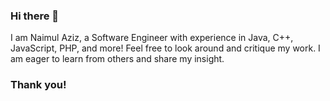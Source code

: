 ### Hi there 👋


I am Naimul Aziz, a Software Engineer with experience in Java, C++, JavaScript, PHP, and more!
Feel free to look around and critique my work. I am eager to learn from others and share my insight.


### Thank you!
<!--
**naimulaziz4/naimulaziz4** is a ✨ _special_ ✨ repository because its `README.md` (this file) appears on your GitHub profile.

Here are some ideas to get you started:

- 🔭 I’m currently working on ...
- 🌱 I’m currently learning ...
- 👯 I’m looking to collaborate on ...
- 🤔 I’m looking for help with ...
- 💬 Ask me about ...
- 📫 How to reach me: ...
- 😄 Pronouns: ...
- ⚡ Fun fact: ...
-->
